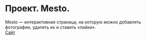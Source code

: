 # Проект. Mesto.
Mesto — интерактивная страница, на которую можно добавлять фотографии, удалять их и ставить «лайки».  
[Сайт](https://ulyanovaktrn.github.io/mesto-project/)
